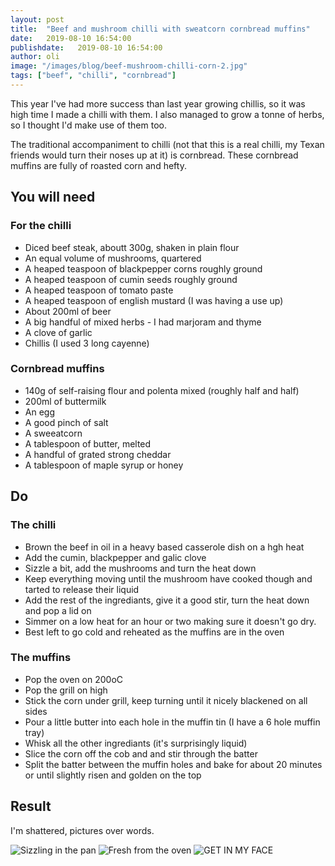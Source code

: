 ```yaml
---
layout: post
title:  "Beef and mushroom chilli with sweatcorn cornbread muffins"
date:   2019-08-10 16:54:00
publishdate:   2019-08-10 16:54:00
author: oli
image: "/images/blog/beef-mushroom-chilli-corn-2.jpg"
tags: ["beef", "chilli", "cornbread"]
---
```


This year I've had more success than last year growing chillis, so it was high time I made a chilli with them.  I also managed to grow a tonne of herbs, so I thought I'd make use of them too.

The traditional accompaniment to chilli (not that this is a real chilli, my Texan friends would turn their noses up at it) is cornbread.  These cornbread muffins are fully of roasted corn and hefty. 

## You will need

### For the chilli

* Diced beef steak, aboutt 300g, shaken in plain flour
* An equal volume of mushrooms, quartered
* A heaped teaspoon of blackpepper corns roughly ground
* A heaped teaspoon of cumin seeds roughly ground
* A heaped teaspoon of tomato paste
* A heaped teaspoon of english mustard (I was having a use up)
* About 200ml of beer
* A big handful of mixed herbs - I had marjoram and thyme
* A clove of garlic
* Chillis (I used 3 long cayenne)

### Cornbread muffins

* 140g of self-raising flour and polenta mixed (roughly half and half) 
* 200ml of buttermilk
* An egg
* A good pinch of salt
* A sweeatcorn
* A tablespoon of butter, melted
* A handful of grated strong cheddar
* A tablespoon of maple syrup or honey

## Do

### The chilli 
* Brown the beef in oil in a heavy based casserole dish on a hgh heat
* Add the cumin, blackpepper and galic clove
* Sizzle a bit, add the mushrooms and turn the heat down
* Keep everything moving until the mushroom have cooked though and tarted to release their liquid
* Add the rest of the ingrediants, give it a good stir, turn the heat down and pop a lid on
* Simmer on a low heat for an hour or two making sure it doesn't go dry.
* Best left to go cold and reheated as the muffins are in the oven


### The muffins

* Pop the oven on 200oC 
* Pop the grill on high
* Stick the corn under grill, keep turning until it nicely blackened on all sides
* Pour a little butter into each hole in the muffin tin (I have a 6 hole muffin tray)
* Whisk all the other ingrediants (it's surprisingly liquid)
* Slice the corn off the cob and and stir through the batter
* Split the batter between the muffin holes and bake for about 20 minutes or until slightly risen and golden on the top


## Result

I'm shattered, pictures over words.

![Sizzling in the pan](/images/blog/beef-mushroom-chilli-corn-1.jpg)
![Fresh from the oven](/images/blog/beef-mushroom-chilli-corn-3.jpg)
![GET IN MY FACE](/images/blog/beef-mushroom-chilli-corn-2.jpg)